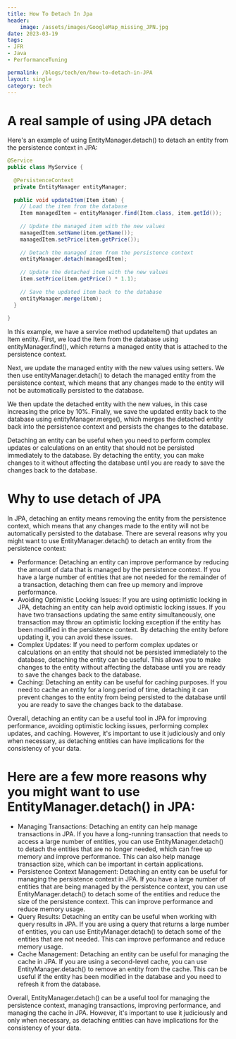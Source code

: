 ```yaml
---
title: How To Detach In Jpa
header:
    image: /assets/images/GoogleMap_missing_JPN.jpg
date: 2023-03-19
tags:
- JFR
- Java
- PerformanceTuning

permalink: /blogs/tech/en/how-to-detach-in-JPA
layout: single
category: tech
---
```

# A real sample of using JPA detach

Here's an example of using EntityManager.detach() to detach an entity from the persistence context in JPA:


```java
@Service
public class MyService {
  
  @PersistenceContext
  private EntityManager entityManager;
  
  public void updateItem(Item item) {
    // Load the item from the database
    Item managedItem = entityManager.find(Item.class, item.getId());
    
    // Update the managed item with the new values
    managedItem.setName(item.getName());
    managedItem.setPrice(item.getPrice());
    
    // Detach the managed item from the persistence context
    entityManager.detach(managedItem);
    
    // Update the detached item with the new values
    item.setPrice(item.getPrice() * 1.1);
    
    // Save the updated item back to the database
    entityManager.merge(item);
  }
  
}
```

In this example, we have a service method updateItem() that updates an Item entity. First, we load the Item from the database using entityManager.find(), which returns a managed entity that is attached to the persistence context.

Next, we update the managed entity with the new values using setters. We then use entityManager.detach() to detach the managed entity from the persistence context, which means that any changes made to the entity will not be automatically persisted to the database.

We then update the detached entity with the new values, in this case increasing the price by 10%. Finally, we save the updated entity back to the database using entityManager.merge(), which merges the detached entity back into the persistence context and persists the changes to the database.

Detaching an entity can be useful when you need to perform complex updates or calculations on an entity that should not be persisted immediately to the database. By detaching the entity, you can make changes to it without affecting the database until you are ready to save the changes back to the database.


# Why to use detach of JPA

In JPA, detaching an entity means removing the entity from the persistence context, which means that any changes made to the entity will not be automatically persisted to the database. There are several reasons why you might want to use EntityManager.detach() to detach an entity from the persistence context:

 - Performance: Detaching an entity can improve performance by reducing the amount of data that is managed by the persistence context. If you have a large number of entities that are not needed for the remainder of a transaction, detaching them can free up memory and improve performance.
 - Avoiding Optimistic Locking Issues: If you are using optimistic locking in JPA, detaching an entity can help avoid optimistic locking issues. If you have two transactions updating the same entity simultaneously, one transaction may throw an optimistic locking exception if the entity has been modified in the persistence context. By detaching the entity before updating it, you can avoid these issues.
 - Complex Updates: If you need to perform complex updates or calculations on an entity that should not be persisted immediately to the database, detaching the entity can be useful. This allows you to make changes to the entity without affecting the database until you are ready to save the changes back to the database.
 - Caching: Detaching an entity can be useful for caching purposes. If you need to cache an entity for a long period of time, detaching it can prevent changes to the entity from being persisted to the database until you are ready to save the changes back to the database.

Overall, detaching an entity can be a useful tool in JPA for improving performance, avoiding optimistic locking issues, performing complex updates, and caching. However, it's important to use it judiciously and only when necessary, as detaching entities can have implications for the consistency of your data.



# Here are a few more reasons why you might want to use EntityManager.detach() in JPA:

 - Managing Transactions: Detaching an entity can help manage transactions in JPA. If you have a long-running transaction that needs to access a large number of entities, you can use EntityManager.detach() to detach the entities that are no longer needed, which can free up memory and improve performance. This can also help manage transaction size, which can be important in certain applications.
 - Persistence Context Management: Detaching an entity can be useful for managing the persistence context in JPA. If you have a large number of entities that are being managed by the persistence context, you can use EntityManager.detach() to detach some of the entities and reduce the size of the persistence context. This can improve performance and reduce memory usage.
 - Query Results: Detaching an entity can be useful when working with query results in JPA. If you are using a query that returns a large number of entities, you can use EntityManager.detach() to detach some of the entities that are not needed. This can improve performance and reduce memory usage.
 - Cache Management: Detaching an entity can be useful for managing the cache in JPA. If you are using a second-level cache, you can use EntityManager.detach() to remove an entity from the cache. This can be useful if the entity has been modified in the database and you need to refresh it from the database.

 Overall, EntityManager.detach() can be a useful tool for managing the persistence context, managing transactions, improving performance, and managing the cache in JPA. However, it's important to use it judiciously and only when necessary, as detaching entities can have implications for the consistency of your data.
